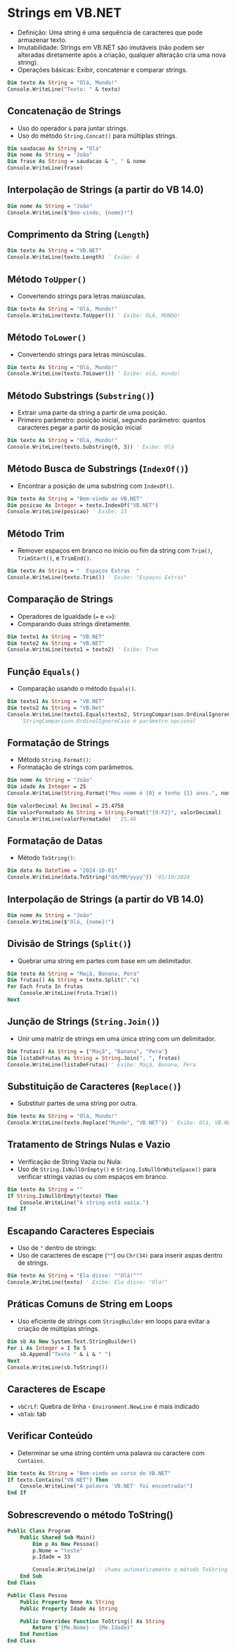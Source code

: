 # Strings em VB.NET

- Definição: Uma string é uma sequência de caracteres que pode armazenar texto.
- Imutabilidade: Strings em VB.NET são imutáveis (não podem ser alteradas diretamente após a criação, qualquer alteração cria uma nova string).
- Operações básicas: Exibir, concatenar e comparar strings.

~~~vb
Dim texto As String = "Olá, Mundo!"
Console.WriteLine("Texto: " & texto)
~~~

## Concatenação de Strings

- Uso do operador `&` para juntar strings.
- Uso do método `String.Concat()` para múltiplas strings.

~~~vb
Dim saudacao As String = "Olá"
Dim nome As String = "João"
Dim frase As String = saudacao & ", " & nome
Console.WriteLine(frase)
~~~

## Interpolação de Strings (a partir do VB 14.0)

~~~vb
Dim nome As String = "João"
Console.WriteLine($"Bem-vindo, {nome}!")
~~~

## Comprimento da String (`Length`)

~~~vb
Dim texto As String = "VB.NET"
Console.WriteLine(texto.Length) ' Exibe: 6
~~~

## Método `ToUpper()`

- Convertendo strings para letras maiúsculas.

~~~vb
Dim texto As String = "Olá, Mundo!"
Console.WriteLine(texto.ToUpper()) ' Exibe: OLÁ, MUNDO!
~~~

## Método `ToLower()`

- Convertendo strings para letras minúsculas.

~~~vb
Dim texto As String = "Olá, Mundo!"
Console.WriteLine(texto.ToLower()) ' Exibe: olá, mundo!
~~~

## Método Substrings (`Substring()`)

- Extrair uma parte da string a partir de uma posição.
- Primeiro parâmetro: posição inicial, segundo parâmetro: quantos caracteres pegar a partir da posição inicial

~~~vb
Dim texto As String = "Olá, Mundo!"
Console.WriteLine(texto.Substring(0, 3)) ' Exibe: Olá
~~~

## Método Busca de Substrings (`IndexOf()`)

- Encontrar a posição de uma substring com `IndexOf()`.

~~~vb
Dim texto As String = "Bem-vindo ao VB.NET"
Dim posicao As Integer = texto.IndexOf("VB.NET")
Console.WriteLine(posicao) ' Exibe: 13
~~~

## Método Trim

- Remover espaços em branco no início ou fim da string com `Trim()`, `TrimStart()`, e `TrimEnd()`.

~~~vb
Dim texto As String = "  Espaços Extras  "
Console.WriteLine(texto.Trim()) ' Exibe: "Espaços Extras"
~~~

## Comparação de Strings

- Operadores de Igualdade (`=` e `<>`):
- Comparando duas strings diretamente.

~~~vb
Dim texto1 As String = "VB.NET"
Dim texto2 As String = "VB.NET"
Console.WriteLine(texto1 = texto2) ' Exibe: True
~~~

## Função `Equals()`

- Comparação usando o método `Equals()`.

~~~vb
Dim texto1 As String = "VB.NET"
Dim texto2 As String = "VB.Net"
Console.WriteLine(texto1.Equals(texto2, StringComparison.OrdinalIgnoreCase)) ' Exibe: True
    'StringComparison.OrdinalIgnoreCase é parâmetro opcional
~~~

## Formatação de Strings

- Método `String.Format()`:
- Formatação de strings com parâmetros.

~~~vb
Dim nome As String = "João"
Dim idade As Integer = 25
Console.WriteLine(String.Format("Meu nome é {0} e tenho {1} anos.", nome, idade))
~~~

~~~vb
Dim valorDecimal As Decimal = 25.4758
Dim valorFormatado As String = String.Format("{0:F2}", valorDecimal)
Console.WriteLine(valorFormatado) ' 25,48
~~~

## Formatação de Datas 

- Método `ToString()`:

~~~vb
Dim data As DateTime = "2024-10-01"
Console.WriteLine(data.ToString("dd/MM/yyyy")) '01/10/2024
~~~

## Interpolação de Strings (a partir do VB 14.0)

~~~vb
Dim nome As String = "João"
Console.WriteLine($"Olá, {nome}!")
~~~

## Divisão de Strings (`Split()`)

- Quebrar uma string em partes com base em um delimitador.

~~~vb
Dim texto As String = "Maçã, Banana, Pera"
Dim frutas() As String = texto.Split(","c)
For Each fruta In frutas
    Console.WriteLine(fruta.Trim())
Next
~~~

## Junção de Strings (`String.Join()`)

- Unir uma matriz de strings em uma única string com um delimitador.

~~~vb
Dim frutas() As String = {"Maçã", "Banana", "Pera"}
Dim listaDeFrutas As String = String.Join(", ", frutas)
Console.WriteLine(listaDeFrutas) ' Exibe: Maçã, Banana, Pera
~~~

## Substituição de Caracteres (`Replace()`)

- Substituir partes de uma string por outra.

~~~vb
Dim texto As String = "Olá, Mundo!"
Console.WriteLine(texto.Replace("Mundo", "VB.NET")) ' Exibe: Olá, VB.NET!
~~~

## Tratamento de Strings Nulas e Vazio

- Verificação de String Vazia ou Nula:
- Uso de `String.IsNullOrEmpty()` e `String.IsNullOrWhiteSpace()` para verificar strings vazias ou com espaços em branco.

~~~vb
Dim texto As String = ""
If String.IsNullOrEmpty(texto) Then
    Console.WriteLine("A string está vazia.")
End If
~~~

## Escapando Caracteres Especiais

- Uso de `"` dentro de strings:
- Uso de caracteres de escape (`""`) ou `Chr(34)` para inserir aspas dentro de strings.

~~~vb
Dim texto As String = "Ela disse: ""Olá!"""
Console.WriteLine(texto) ' Exibe: Ela disse: "Olá!"
~~~

## Práticas Comuns de String em Loops

- Uso eficiente de strings com `StringBuilder` em loops para evitar a criação de múltiplas strings.

~~~vb
Dim sb As New System.Text.StringBuilder()
For i As Integer = 1 To 5
    sb.Append("Texto " & i & " ")
Next
Console.WriteLine(sb.ToString())
~~~

## Caracteres de Escape

- `vbCrLf`: Quebra de linha - `Environment.NewLine` é mais indicado
- `vbTab`: tab

## Verificar Conteúdo 

- Determinar se uma string contém uma palavra ou caractere com `Contains`.

~~~vb
Dim texto As String = "Bem-vindo ao curso de VB.NET"
If texto.Contains("VB.NET") Then
    Console.WriteLine("A palavra 'VB.NET' foi encontrada!")
End If
~~~

## Sobrescrevendo o método ToString()

```vb
Public Class Program
    Public Shared Sub Main()
        Dim p As New Pessoa()
        p.Nome = "teste"
        p.Idade = 33

        Console.WriteLine(p) ' chama automaticamente o método ToString
    End Sub
End Class

Public Class Pessoa
    Public Property Nome As String
    Public Property Idade As String

    Public Overrides Function ToString() As String
        Return $"{Me.Nome} - {Me.Idade}"
    End Function
End Class
```